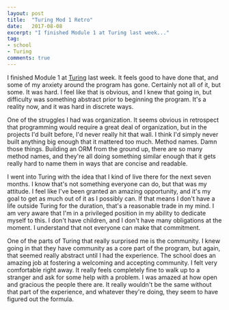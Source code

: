 ```yaml
---
layout: post
title:  "Turing Mod 1 Retro"
date:   2017-08-08
excerpt: "I finished Module 1 at Turing last week..."
tag:  
- school
- Turing
comments: true
---
```


I finished Module 1 at [Turing](turing.io) last week. It feels good to have done that, and some of my anxiety around the program has gone. Certainly not all of it, but some. It was hard. I feel like that is obvious, and I knew that going in, but difficulty was something abstract prior to beginning the program. It's a reality now, and it was hard in discrete ways.

One of the struggles I had was organization. It seems obvious in retrospect that programming would require a great deal of organization, but in the projects I'd built before, I'd never really hit that wall. I think I'd simply never built anything big enough that it mattered too much. Method names. Damn those things. Building an ORM from the ground up, there are so many method names, and they're all doing something similar enough that it gets really hard to name them in ways that are concise and readable.

I went into Turing with the idea that I kind of live there for the next seven months. I know that's not something everyone can do, but that was my attitude. I feel like I've been granted an amazing opportunity, and it's my goal to get as much out of it as I possibly can. If that means I don't have a life outside Turing for the duration, that's a reasonable trade in my mind. I am very aware that I'm in a privileged position in my ability to dedicate myself to this. I don't have children, and I don't have many obligations at the moment. I understand that not everyone can make that commitment.

One of the parts of Turing that really surprised me is the community. I knew going in that they have community as a core part of the program, but again, that seemed really abstract until I had the experience. The school does an amazing job at fostering a welcoming and accepting community. I felt very comfortable right away. It really feels completely fine to walk up to a stranger and ask for some help with a problem. I was amazed at how open and gracious the people there are. It really wouldn't be the same without that part of the experience, and whatever they're doing, they seem to have figured out the formula. 
